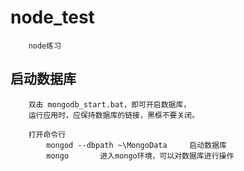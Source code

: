 # node_test
        node练习

## 启动数据库

        双击 mongodb_start.bat，即可开启数据库，
        运行应用时，应保持数据库的链接，黑框不要关闭。
        
        打开命令行
            mongod --dbpath ~\MongoData     启动数据库
            mongo       进入mongo环境，可以对数据库进行操作
